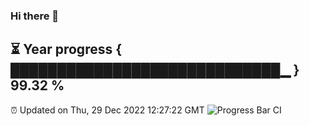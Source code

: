 ### Hi there 👋
⏳ Year progress { █████████████████████████████▁ } 99.32 %
---
⏰ Updated on Thu, 29 Dec 2022 12:27:22 GMT
![Progress Bar CI](https://github.com/liununu/liununu/workflows/Progress%20Bar%20CI/badge.svg)
